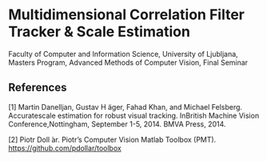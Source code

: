 # Multidimensional Correlation Filter Tracker & Scale Estimation

Faculty of Computer and Information Science, University of Ljubljana, Masters Program, Advanced Methods of Computer Vision, Final Seminar

## References

[1] Martin  Danelljan,  Gustav  H ̈ager,  Fahad  Khan,  and  Michael  Felsberg.   Accuratescale estimation for robust visual tracking.  InBritish Machine Vision Conference,Nottingham, September 1-5, 2014. BMVA Press, 2014.

[2] Piotr Doll ́ar.  Piotr’s Computer Vision Matlab Toolbox (PMT). https://github.com/pdollar/toolbox